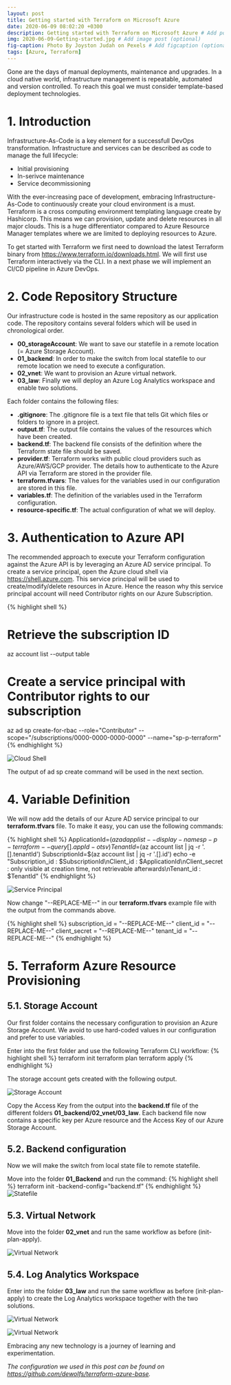 ```yaml
---
layout: post
title: Getting started with Terraform on Microsoft Azure
date: 2020-06-09 08:02:20 +0300
description: Getting started with Terraform on Microsoft Azure # Add post description (optional)
img: 2020-06-09-Getting-started.jpg # Add image post (optional)
fig-caption: Photo By Joyston Judah on Pexels # Add figcaption (optional)
tags: [Azure, Terraform]
---
```

Gone are the days of manual deployments, maintenance and upgrades.  In a cloud native world, infrastructure management is repeatable, automated and version controlled. To reach this goal we must consider template-based deployment technologies. 

# 1. Introduction

Infrastructure-As-Code is a key element for a successfull DevOps transformation.  Infrastructure and services can be described as code to manage the full lifecycle: 
- Initial provisioning
- In-serivce maintenance
- Service decommissioning

With the ever-increasing pace of development, embracing Infrastructure-As-Code to continuously create your cloud environment is a must. Terraform is a cross computing environment templating language create by Hashicorp. This means we can provision, update and delete resources in all major clouds.  This is a huge differentiator compared to Azure Resource Manager templates where we are limited to deploying resources to Azure.

To get started with Terraform we first need to download the latest Terraform binary from <https://www.terraform.io/downloads.html>.  We will first use Terraform interactively via the CLI.  In a next phase we will implement an CI/CD pipeline in Azure DevOps.

# 2. Code Repository Structure

Our infrastructure code is hosted in the same repository as our application code.  The repository contains several folders which will be used in chronological order.
- **00_storageAccount**: We want to save our statefile in a remote location (= Azure Storage Account).
- **01_backend**: In order to make the switch from local statefile to our remote location we need to execute a configuration.
- **02_vnet**: We want to provision an Azure virtual network.
- **03_law**: Finally we will deploy an Azure Log Analytics workspace and enable two solutions.

Each folder contains the following files:
- **.gitignore**: The .gitignore file is a text file that tells Git which files or folders to ignore in a project.
- **output.tf**: The output file contains the values of the resources which have been created.
- **backend.tf**: The backend file consists of the definition where the Terraform state file should be saved.
- **provider.tf**: Terraform works with public cloud providers such as Azure/AWS/GCP provider.  The details how to authenticate to the Azure API via Terraform are stored in the provider file.
- **terraform.tfvars**: The values for the variables used in our configuration are stored in this file.
- **variables.tf**: The definition of the variables used in the Terraform configuration.
- **resource-specific.tf**: The actual configuration of what we will deploy.

# 3. Authentication to Azure API

The recommended approach to execute your Terraform configuration against the Azure API is by leveraging an Azure AD service principal.  To create a service principal, open the Azure cloud shell via <https://shell.azure.com>.  This service principal will be used to create/modify/delete resources in Azure. Hence the reason why this service principal account will need Contributor rights on our Azure Subscription.

{% highlight shell %}
# Retrieve the subscription ID
az account list --output table

# Create a service principal with Contributor rights to our subscription
az ad sp create-for-rbac --role="Contributor" --scope="/subscriptions/0000-0000-0000-0000" --name="sp-p-terraform"
{% endhighlight %}

![Cloud Shell]({{site.baseurl}}/assets/img/2020-06-09-shell-sp.png)

The output of ad sp create command will be used in the next section.

# 4. Variable Definition

We will now add the details of our Azure AD service principal to our **terraform.tfvars** file.  To make it easy, you can use the following commands:

{% highlight shell %}
ApplicationId=$(az ad app list --display-name sp-p-terraform --query [].appId -o tsv)
TenantId=$(az account list | jq -r '.[].tenantId')
SubscriptionId=$(az account list | jq -r '.[].id')
echo -e "Subscription_id : $SubscriptionId\nClient_id : $ApplicationId\nClient_secret : only visible at creation time, not retrievable afterwards\nTenant_id : $TenantId"
{% endhighlight %}

![Service Principal]({{site.baseurl}}/assets/img/2020-06-09-shell-sp-output.png)

Now change "--REPLACE-ME--" in our **terraform.tfvars** example file with the output from the commands above.

{% highlight shell %}
subscription_id                 = "--REPLACE-ME--"
client_id                       = "--REPLACE-ME--"
client_secret                   = "--REPLACE-ME--"
tenant_id                       = "--REPLACE-ME--"
{% endhighlight %}

# 5. Terraform Azure Resource Provisioning

## 5.1. Storage Account
Our first folder contains the necessary configuration to provision an Azure Storage Account.  We avoid to use hard-coded values in our configuration and prefer to use variables.

Enter into the first folder and use the following Terraform CLI workflow:
{% highlight shell %}
terraform init
terraform plan
terraform apply
{% endhighlight %}

The storage account gets created with the following output.

![Storage Account]({{site.baseurl}}/assets/img/2020-06-09-tf-sta-output.png)

Copy the Access Key from the output into the **backend.tf** file of the different folders **01_backend/02_vnet/03_law**.  Each backend file now contains a specific key per Azure resource and the Access Key of our Azure Storage Account.

## 5.2. Backend configuration

Now we will make the switch from local state file to remote statefile.

Move into the folder **01_Backend** and run the command:
{% highlight shell %}
terraform init -backend-config="backend.tf"
{% endhighlight %}
![Statefile]({{site.baseurl}}/assets/img/2020-06-09-tf-backend.png)

## 5.3. Virtual Network

Move into the folder **02_vnet** and run the same workflow as before (init-plan-apply).

![Virtual Network]({{site.baseurl}}/assets/img/2020-06-09-tf-vnet-output.png)

## 5.4. Log Analytics Workspace

Enter into the folder **03_law** and run the same workflow as before (init-plan-apply) to create the Log Analytics workspace together with the two solutions.

![Virtual Network]({{site.baseurl}}/assets/img/2020-06-09-tf-law-plan.png)

![Virtual Network]({{site.baseurl}}/assets/img/2020-06-09-tf-law-output.png)

Embracing any new technology is a journey of learning and experimentation. 

*The configuration we used in this post can be found on <https://github.com/dewolfs/terraform-azure-base>.*